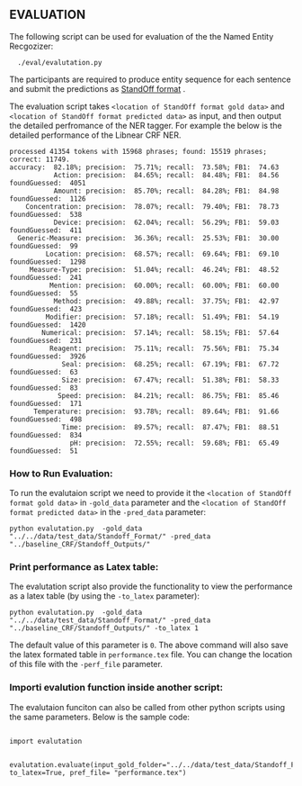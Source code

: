 ## EVALUATION  

The following script can be used for evaluation of the the Named Entity Recgozizer:
  
      ./eval/evalutation.py 

The participants are required to produce entity sequence for each sentence and submit the predictions as [StandOff format](../../data/Readme.md##-The-standoff-format:) .


The evaluation script takes `<location of StandOff format gold data>` and `<location of StandOff format predicted data>` as input, and then output the detailed perfromance of the NER tagger. For example the below is the detailed performance of the Libnear CRF NER.

```
processed 41354 tokens with 15968 phrases; found: 15519 phrases; correct: 11749.
accuracy:  82.18%; precision:  75.71%; recall:  73.58%; FB1:  74.63
           Action: precision:  84.65%; recall:  84.48%; FB1:  84.56 foundGuessed:  4051
           Amount: precision:  85.70%; recall:  84.28%; FB1:  84.98 foundGuessed:  1126
    Concentration: precision:  78.07%; recall:  79.40%; FB1:  78.73 foundGuessed:  538
           Device: precision:  62.04%; recall:  56.29%; FB1:  59.03 foundGuessed:  411
  Generic-Measure: precision:  36.36%; recall:  25.53%; FB1:  30.00 foundGuessed:  99
         Location: precision:  68.57%; recall:  69.64%; FB1:  69.10 foundGuessed:  1298
     Measure-Type: precision:  51.04%; recall:  46.24%; FB1:  48.52 foundGuessed:  241
          Mention: precision:  60.00%; recall:  60.00%; FB1:  60.00 foundGuessed:  55
           Method: precision:  49.88%; recall:  37.75%; FB1:  42.97 foundGuessed:  423
         Modifier: precision:  57.18%; recall:  51.49%; FB1:  54.19 foundGuessed:  1420
        Numerical: precision:  57.14%; recall:  58.15%; FB1:  57.64 foundGuessed:  231
          Reagent: precision:  75.11%; recall:  75.56%; FB1:  75.34 foundGuessed:  3926
             Seal: precision:  68.25%; recall:  67.19%; FB1:  67.72 foundGuessed:  63
             Size: precision:  67.47%; recall:  51.38%; FB1:  58.33 foundGuessed:  83
            Speed: precision:  84.21%; recall:  86.75%; FB1:  85.46 foundGuessed:  171
      Temperature: precision:  93.78%; recall:  89.64%; FB1:  91.66 foundGuessed:  498
             Time: precision:  89.57%; recall:  87.47%; FB1:  88.51 foundGuessed:  834
               pH: precision:  72.55%; recall:  59.68%; FB1:  65.49 foundGuessed:  51
``` 
    


### How to Run Evaluation:

To run the evalutaion script we need to provide it the `<location of StandOff format gold data>` in `-gold_data` parameter and the `<location of StandOff format predicted data>` in the `-pred_data` parameter:

```
python evalutation.py  -gold_data "../../data/test_data/Standoff_Format/" -pred_data "../baseline_CRF/Standoff_Outputs/"
```

### Print performance as Latex table:

The evalutation script also provide the functionality to view the performance as a latex table (by using the `-to_latex` parameter):

```
python evalutation.py  -gold_data "../../data/test_data/Standoff_Format/" -pred_data "../baseline_CRF/Standoff_Outputs/" -to_latex 1
```

The default value of this parameter is `0`. The above command will also save the latex formated table in `performance.tex` file. You can change the location of this file with the `-perf_file` parameter.


### Importi evalution function inside another script:

The evalutaion funciton can also be called from other python scripts using the same parameters. Below is the sample code:

```

import evalutation


evalutation.evaluate(input_gold_folder="../../data/test_data/Standoff_Format/",input_pred_folder="Standoff_Outputs/", to_latex=True, pref_file= "performance.tex")

```


